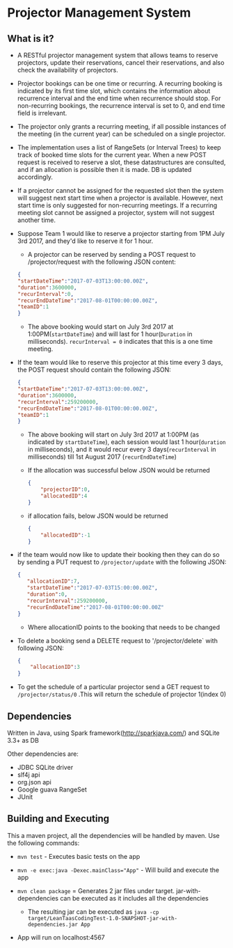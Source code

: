 # Projector Management System

## What is it?

* A RESTful projector management system that allows teams to reserve projectors, update their reservations, cancel their reservations, and also check the availability of projectors.

* Projector bookings can be one time or recurring. A recurring booking is indicated by its first time slot, which contains the information about recurrence interval and the end time when recurrence should stop. For non-recurring bookings, the recurrence interval is set to 0, and end time field is irrelevant. 

* The projector only grants a recurring meeting, if all possible instances of the meeting (in the current year) can be scheduled on a single projector. 

* The implementation uses a list of RangeSets (or Interval Trees) to keep track of booked time slots for the current year. When a new POST request is received to reserve a slot, these datastructures are consulted, and if an allocation is possible then it is made. DB is updated accordingly. 

* If a projector cannot be assigned for the requested slot then the system will suggest next start time when a projector is available. However, next start time is only suggested for non-recurring meetings. If a recurring meeting slot cannot be assigned a projector, system will not suggest another time.

* Suppose Team 1 would like to reserve a projector starting from 1PM July 3rd 2017, and they'd like to reserve it for 1 hour. 
	
    * A projector can be reserved by sending a POST request to /projector/request with the following JSON content:
    
	```json
	{
	"startDateTime":"2017-07-03T13:00:00.00Z",
	"duration":3600000,
	"recurInterval":0,
	"recurEndDateTime":"2017-08-01T00:00:00.00Z",
	"teamID":1
	}
	```
    * The above booking would start on July 3rd 2017 at 1:00PM(`startDateTime`) and will last for 1 hour(`Duration` in milliseconds). `recurInterval = 0` indicates that this is a one time meeting. 
 * If the team would like to reserve this projector at this time every 3 days, the POST request should contain the following JSON:
    ```json
    {
	"startDateTime":"2017-07-03T13:00:00.00Z",
	"duration":3600000,
	"recurInterval":259200000,
	"recurEndDateTime":"2017-08-01T00:00:00.00Z",
	"teamID":1
	}
	```
    * The above booking will start on July 3rd 2017 at 1:00PM (as indicated by `startDateTime`), each session would last 1 hour(`duration` in milliseconds), and it would recur every 3 days(`recurInterval` in milliseconds) till 1st August 2017 (`recurEndDateTime`)

	* If the allocation was successful below JSON would be returned 
		```json
    	{
      		"projectorID":0,
      		"allocatedID":4
    	}
    	```
 	* if allocation fails, below JSON would be returned 
 		```json
 		{
            "allocatedID":-1
        }
         ```

* if the team would now like to update their booking then they can do so by sending a PUT request to `/projector/update` with the following JSON:
   ```json
   {
      "allocationID":7,
      "startDateTime":"2017-07-03T15:00:00.00Z",
      "duration":0,
      "recurInterval":259200000,
      "recurEndDateTime":"2017-08-01T00:00:00.00Z"
  }
  ```
	* Where allocationID points to the booking that needs to be changed
	
* To delete a booking send a DELETE request to '/projector/delete` with following JSON:
	```json
    {
		"allocationID":3
	}	
    ```
 * To get the schedule of a particular projector send a GET request to `/projector/status/0` .This will return the schedule of projector 1(index 0)

## Dependencies

Written in Java, using Spark framework(http://sparkjava.com/) and SQLite 3.3+ as DB

Other dependencies are:

* JDBC SQLite driver
* slf4j api
* org.json api
* Google guava RangeSet 
* JUnit

## Building and Executing

This a maven project, all the dependencies will be handled by maven. Use the following commands:

* `mvn test` - Executes basic tests on the app 

* `mvn -e exec:java -Dexec.mainClass="App"` - Will build and execute the app

* `mvn clean package` = Generates 2 jar files under target. jar-with-dependencies can be executed as it includes all the dependencies
	* The resulting jar can be executed as `java -cp target/LeanTaasCodingTest-1.0-SNAPSHOT-jar-with-dependencies.jar App`

* App will run on localhost:4567





